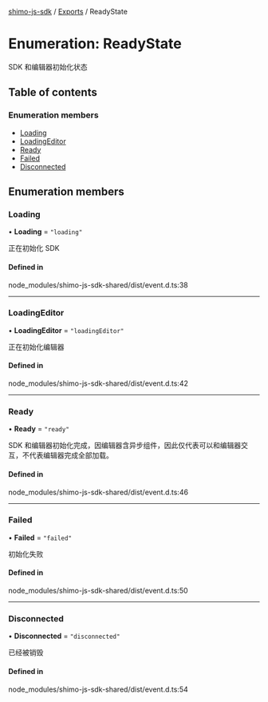 [shimo-js-sdk](/README.md) / [Exports](/modules.md) / ReadyState

# Enumeration: ReadyState

SDK 和编辑器初始化状态

## Table of contents

### Enumeration members

- [Loading](/enums/ReadyState.md#loading)
- [LoadingEditor](/enums/ReadyState.md#loadingeditor)
- [Ready](/enums/ReadyState.md#ready)
- [Failed](/enums/ReadyState.md#failed)
- [Disconnected](/enums/ReadyState.md#disconnected)

## Enumeration members

### Loading

• **Loading** = `"loading"`

正在初始化 SDK

#### Defined in

node_modules/shimo-js-sdk-shared/dist/event.d.ts:38

___

### LoadingEditor

• **LoadingEditor** = `"loadingEditor"`

正在初始化编辑器

#### Defined in

node_modules/shimo-js-sdk-shared/dist/event.d.ts:42

___

### Ready

• **Ready** = `"ready"`

SDK 和编辑器初始化完成，因编辑器含异步组件，因此仅代表可以和编辑器交互，不代表编辑器完成全部加载。

#### Defined in

node_modules/shimo-js-sdk-shared/dist/event.d.ts:46

___

### Failed

• **Failed** = `"failed"`

初始化失败

#### Defined in

node_modules/shimo-js-sdk-shared/dist/event.d.ts:50

___

### Disconnected

• **Disconnected** = `"disconnected"`

已经被销毁

#### Defined in

node_modules/shimo-js-sdk-shared/dist/event.d.ts:54
